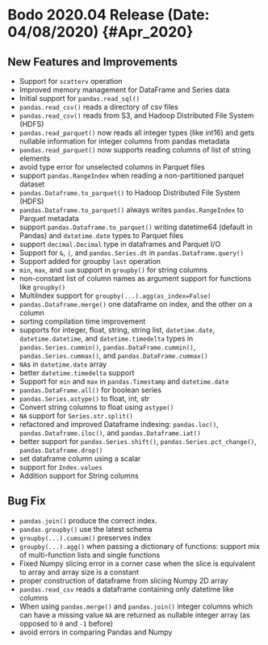 # Bodo 2020.04 Release (Date: 04/08/2020) {#Apr_2020}

## New Features and Improvements

- Support for `scatterv` operation
- Improved memory management for DataFrame and Series data
- Initial support for `pandas.read_sql()`
- `pandas.read_csv()` reads a directory of csv files
- `pandas.read_csv()` reads from S3, and Hadoop Distributed File
  System (HDFS)
- `pandas.read_parquet()` now reads all integer types (like int16) and
  gets nullable information for integer columns from pandas metadata
- `pandas.read_parquet()` now supports reading columns of list of
  string elements
- avoid type error for unselected columns in Parquet files
- support `pandas.RangeIndex` when reading a non-partitioned parquet
  dataset
- `pandas.Dataframe.to_parquet()` to Hadoop Distributed File System
  (HDFS)
- `pandas.Dataframe.to_parquet()` always writes `pandas.RangeIndex` to
  Parquet metadata
- support `pandas.Dataframe.to_parquet()` writing datetime64 (default
  in Pandas) and `datatime.date` types to Parquet files
- support `decimal.Decimal` type in dataframes and Parquet I/O
- Support for `&`, `|`, and `pandas.Series.dt` in
  `pandas.Dataframe.query()`
- Support added for groupby `last` operation
- `min`, `max`, and `sum` support in `groupby()` for string columns
- non-constant list of column names as argument support for functions
  like `groupby()`
- MultiIndex support for `groupby(...).agg(as_index=False)`
- `pandas.Dataframe.merge()` one dataframe on index, and the other on
  a column
- sorting compilation time improvement
- supports for integer, float, string, string list, `datetime.date`,
  `datetime.datetime`, and `datetime.timedelta` types in
  `pandas.Series.cummin()`, `pandas.DataFrame.cummin()`,
  `pandas.Series.cummax()`, and `pandas.DataFrame.cummax()`
- `NA`s in `datetime.date` array
- better `datetime.timedelta` support
- Support for `min` and `max` in `pandas.Timestamp` and
  `datetime.date`
- `pandas.DataFrame.all()` for boolean series
- `pandas.Series.astype()` to float, int, str
- Convert string columns to float using `astype()`
- `NA` support for `Series.str.split()`
- refactored and improved Dataframe indexing: `pandas.loc()`,
  `pandas.Dataframe.iloc()`, and `pandas.Dataframe.iat()`
- better support for `pandas.Series.shift()`,
  `pandas.Series.pct_change()`, `pandas.Dataframe.drop()`
- set dataframe column using a scalar
- support for `Index.values`
- Addition support for String columns

## Bug Fix

- `pandas.join()` produce the correct index.
- `pandas.groupby()` use the latest schema
- `groupby(...).cumsum()` preserves index
- `groupby(...).agg()` when passing a dictionary of functions: support
  mix of multi-function lists and single functions
- Fixed Numpy slicing error in a corner case when the slice is
  equivalent to array and array size is a constant
- proper construction of dataframe from slicing Numpy 2D array
- `pandas.read_csv` reads a dataframe containing only datetime like
  columns
- When using `pandas.merge()` and `pandas.join()` integer columns
  which can have a missing value `NA` are returned as
  nullable integer array (as opposed to `0` and
  `-1` before)
- avoid errors in comparing Pandas and Numpy
